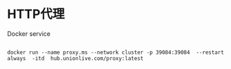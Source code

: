 # HTTP代理

Docker service 
```

docker run --name proxy.ms --network cluster -p 39084:39084  --restart always  -itd  hub.unionlive.com/proxy:latest
```
